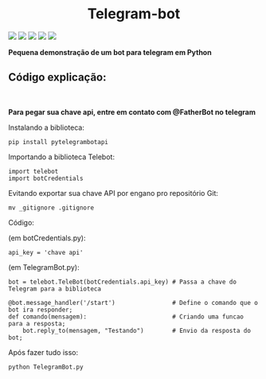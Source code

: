 <H1 text align='center'>Telegram-bot</h1>

<img src='https://img.shields.io/badge/Python-3.10-green'> <img src='https://img.shields.io/badge/biblioteca-pytelegrambotapi-green'> <img src='https://img.shields.io/badge/criador-UserDevz-green'>
<img src='https://img.shields.io/badge/Licensa-MIT License-green'> <img src='https://img.shields.io/badge/open%20source-%E2%99%A5%EF%B8%8F-green'>

<b>Pequena demonstração de um bot para telegram em Python</b>
</br>

<h2>Código explicação:</h2></br>

<strong>Para pegar sua chave api, entre em contato com @FatherBot no telegram</strong>

<p>Instalando a biblioteca:</p>

    pip install pytelegrambotapi

<p>Importando a biblioteca Telebot:</p>

    import telebot
    import botCredentials

<p>Evitando exportar sua chave API por engano pro repositório Git: </p>

    mv _gitignore .gitignore

<p>Código: </p>

  (em botCredentials.py):

    api_key = 'chave api'

  (em TelegramBot.py):

    bot = telebot.TeleBot(botCredentials.api_key) # Passa a chave do Telegram para a biblioteca

    @bot.message_handler('/start')                # Define o comando que o bot ira responder;
    def comando(mensagem):                        # Criando uma funcao para a resposta;
        bot.reply_to(mensagem, "Testando")        # Envio da resposta do bot;

<p>Após fazer tudo isso:</p>

    python TelegramBot.py
